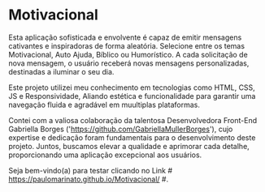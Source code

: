 # Motivacional

Esta aplicação sofisticada e envolvente é capaz de emitir mensagens cativantes e inspiradoras de forma aleatória. 
Selecione entre os temas Motivacional, Auto Ajuda, Bíblico ou Humorístico. A cada solicitação de nova mensagem, o usuário receberá novas mensagens personalizadas, destinadas a iluminar o seu dia.

Este projeto utilizei meu conhecimento em tecnologias como HTML, CSS, JS e Responsividade, Aliando estética e funcionalidade para garantir uma navegação fluida e agradável em muultiplas plataformas.

Contei com a valiosa colaboração da talentosa Desenvolvedora Front-End Gabriella Borges ('https://github.com/GabriellaMullerBorges'), cujo expertise e dedicação foram fundamentais para o desenvolvimento deste projeto. Juntos, buscamos elevar a qualidade e aprimorar cada detalhe, proporcionando uma aplicação excepcional aos usuários.

Seja bem-vindo(a) para testar clicando no Link # https://paulomarinato.github.io/Motivacional/ #.









